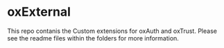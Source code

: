 # oxExternal
This repo contanis the Custom extensions for oxAuth and oxTrust. Please see the readme files within the folders for more information.

